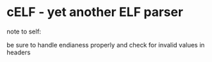 # cELF - yet another ELF parser

note to self:

be sure to handle endianess properly and check for invalid values in headers
